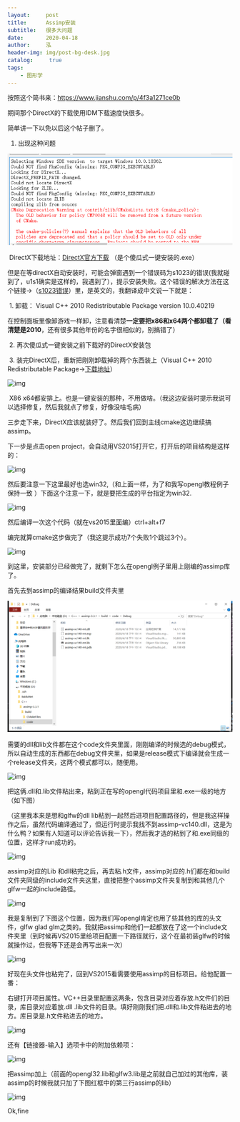 ```yaml
---
layout:     post
title:      Assimp安装
subtitle:   很多大问题
date:       2020-04-18
author:     泓
header-img: img/post-bg-desk.jpg
catalog: 	 true
tags:
    - 图形学
---
```




按照这个简书来：https://www.jianshu.com/p/4f3a1271ce0b

期间那个DirectX的下载使用IDM下载速度快很多。



简单讲一下以免以后这个帖子删了。

1. 出现这种问题

![image-20200418215950218](..\img\blog\image-20200418215950218.png)

​		DirectX下载地址：[DirectX官方下载](http://www.microsoft.com/en-us/download/details.aspx?id=6812)  （是个傻瓜式一键安装的.exe）

​		但是在等directX自动安装时，可能会弹窗遇到一个错误码为s1023的错误(我就碰到了，u1s1确实是这样的，我遇到了），提示安装失败。这个错误的解决方法在这个链接→（[s1023错误](https://blogs.msdn.microsoft.com/chuckw/2011/12/09/known-issue-directx-sdk-june-2010-setup-and-the-s1023-error/)）里，是英文的，我翻译成中文说一下就是：

​		1. 卸载： Visual C++ 2010 Redistributable Package version 10.0.40219 

​	    	在控制面板里像卸游戏一样卸，注意看清楚**一定要把x86和x64两个都卸载了（看清楚是2010**，还有很多其他年份的名字很相似的，别搞错了）

​		2. 再次傻瓜式一键安装之前下载好的DirectX安装包

​		3. 装完DirectX后，重新把刚刚卸载掉的两个东西装上（Visual C++ 2010 Redistributable Package→[下载地址](https://www.microsoft.com/en-us/download/details.aspx?displaylang=en&id=26999)）

![img](https:////upload-images.jianshu.io/upload_images/5228683-8b28713f5a7f252e.png?imageMogr2/auto-orient/strip|imageView2/2/w/994/format/webp)

​	X86 x64都安排上。也是一键安装的那种，不用做啥。（我这边安装时提示我说可以选择修复，然后我就点了修复，好像没啥毛病）

三步走下来，DirectX应该就装好了。然后我们回到主线cmake这边继续搞assimp。





下一步是点击open project，会自动用VS2015打开它，打开后的项目结构是这样的：

![img](https:////upload-images.jianshu.io/upload_images/5228683-dfd8b7f3d86b50e4.png?imageMogr2/auto-orient/strip|imageView2/2/w/292/format/webp)

然后要注意一下这里最好也选win32,（和上面一样，为了和我写opengl教程例子保持一致 ）下面这个注意一下，就是要把生成的平台指定为win32.

![img](https:////upload-images.jianshu.io/upload_images/5228683-95aee937bd6308a5.png?imageMogr2/auto-orient/strip|imageView2/2/w/764/format/webp)

然后编译一次这个代码（就在vs2015里面编）ctrl+alt+f7

编完就算cmake这步做完了（我这提示成功7个失败1个跳过3个）。

![img](https:////upload-images.jianshu.io/upload_images/5228683-1d8c0e6fa7e9b80c.png?imageMogr2/auto-orient/strip|imageView2/2/w/1076/format/webp)



到这里，安装部分已经做完了，就剩下怎么在opengl例子里用上刚编的assimp库了。

首先去到assimp的编译结果build文件夹里

![image-20200418221535164](..\img\blog\image-20200418221535164.png)

需要的dll和lib文件都在这个code文件夹里面，刚刚编译的时候选的debug模式，所以自动生成的东西都在debug文件夹里，如果是release模式下编译就会生成一个release文件夹，这两个模式都可以，随便用。

![img](https:////upload-images.jianshu.io/upload_images/5228683-4aa670c847b67f6d.png?imageMogr2/auto-orient/strip|imageView2/2/w/922/format/webp)

把这俩.dll和.lib文件粘出来，粘到正在写的opengl代码项目里和.exe一级的地方（如下图）

（这里我本来是想和glfw的dll lib粘到一起然后进项目配置路径的，但是我这样操作之后，虽然代码编译通过了，但运行时提示我找不到assimp-vc140.dll，这是为什么鸭？如果有人知道可以评论告诉我一下），然后我才选的粘到了和.exe同级的位置，这样才run成功的。

![img](https:////upload-images.jianshu.io/upload_images/5228683-f66dc10b8afed5c3.png?imageMogr2/auto-orient/strip|imageView2/2/w/758/format/webp)

assimp对应的Lib 和dll粘完之后，再去粘.h文件，assimp对应的.h们都在和build文件夹同级的include文件夹这里，直接把整个assimp文件夹复制到和其他几个glfw一起的include路径。

![img](https:////upload-images.jianshu.io/upload_images/5228683-dc691b38f0dcb25b.png?imageMogr2/auto-orient/strip|imageView2/2/w/826/format/webp)

我是复制到了下图这个位置，因为我们写opengl肯定也用了些其他的库的头文件，glfw glad glm之类的。我就把assimp和他们一起都放在了这一个include文件夹里（到时候再VS2015里给项目配置一下路径就行，这个在最初装glfw的时候就操作过，但我等下还是会再写出来一次）

![img](https:////upload-images.jianshu.io/upload_images/5228683-b43d34a15f0cb702.png?imageMogr2/auto-orient/strip|imageView2/2/w/722/format/webp)

好现在头文件也粘完了，回到VS2015看需要使用assimp的目标项目。给他配置一番：

右键打开项目属性。VC++目录里配置这两条，包含目录对应着存放.h文件们的目录，库目录对应着放.dll .lib文件的目录。填好刚刚我们把.dll和.lib文件粘进去的地方。库目录是.h文件粘进去的地方。

![img](https:////upload-images.jianshu.io/upload_images/5228683-1a8a5d9503b11130.png?imageMogr2/auto-orient/strip|imageView2/2/w/1100/format/webp)

还有【链接器-输入】选项卡中的附加依赖项：

![img](https:////upload-images.jianshu.io/upload_images/5228683-868638923ae44448.png?imageMogr2/auto-orient/strip|imageView2/2/w/1100/format/webp)

把assimp加上（前面的opengl32.lib和glfw3.lib是之前就自己加过的其他库，装assimp的时候我就只加了下图红框中的第三行assimp的lib）

![img](https:////upload-images.jianshu.io/upload_images/5228683-7ceeaa68b04ebefe.png?imageMogr2/auto-orient/strip|imageView2/2/w/536/format/webp)

Ok,fine
